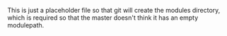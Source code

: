 This is just a placeholder file so that git will create the modules directory,
which is required so that the master doesn't think it has an
empty modulepath.